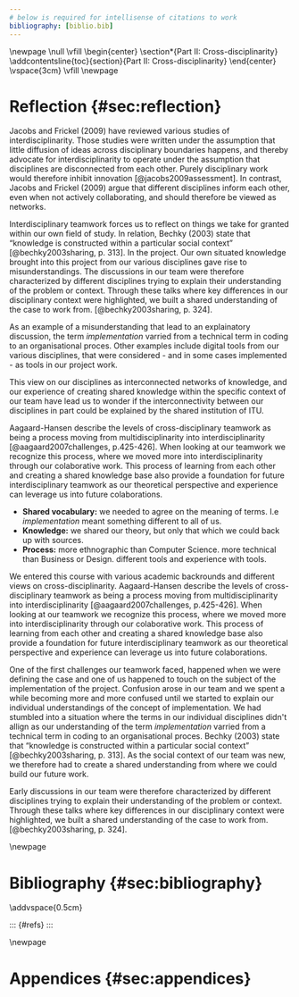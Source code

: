```yaml
---
# below is required for intellisense of citations to work
bibliography: [biblio.bib]
---
```


\newpage
\null
\vfill
\begin{center}
  \section*{Part II: Cross-disciplinarity}
  \addcontentsline{toc}{section}{Part II: Cross-disciplinarity}
\end{center}
\vspace{3cm}
\vfill
\newpage

# Reflection {#sec:reflection}

<!-- Common notes
* Not an iterative approach because the solution is not tested on users/non-users (Emma)
* Used double diamond model as 1) we needed to create prototye and 2) we needed a common language to understand where we were in the process and where we were headed.
* Why did we do what we do
 -->

<!-- Hartwig -->
Jacobs and Frickel (2009) have reviewed various studies of interdisciplinarity. Those studies were written under the assumption that little diffusion of ideas across disciplinary boundaries happens, and thereby advocate for interdisciplinarity to operate under the assumption that disciplines are disconnected from each other. Purely disciplinary work would therefore inhibit innovation [@jacobs2009assessment]. In contrast, Jacobs and Frickel (2009) argue that different disciplines inform each other, even when not actively collaborating, and should therefore be viewed as networks.

Interdisciplinary teamwork forces us to reflect on things we take for granted within our own field of study. In relation, Bechky (2003) state that “knowledge is constructed within a particular social context” [@bechky2003sharing, p. 313]. In the project. Our own situated knowledge brought into this project from our various disciplines gave rise to misunderstandings. The discussions in our team were therefore characterized by different disciplines trying to explain their understanding of the problem or context. Through these talks where key differences in our disciplinary context were highlighted, we built a shared understanding of the case to work from. [@bechky2003sharing, p. 324]. 

As an example of a misunderstanding that lead to an explainatory discussion, the term *implementation* varried from a technical term in coding to an organisational proces. Other examples include digital tools from our various disciplines, that were considered - and in some cases implemented - as tools in our project work. 

This view on our disciplines as interconnected networks of knowledge, and our experience of creating shared knowledge within the specific context of our team have lead us to wonder if the interconnectivity between our disciplines in part could be explained by the shared institution of ITU.

<!-- Passer ikke til resten af reflectionerne-->
Aagaard-Hansen describe the levels of cross-disciplinary teamwork as being a process moving from multidisciplinarity into interdisciplinarity  [@aagaard2007challenges, p.425-426]. When looking at our teamwork we recognize this process, where we moved more into interdisciplinarity through our colaborative work. This process of learning from each other and creating a shared knowledge base also provide a foundation for future interdisciplinary teamwork as our theoretical perspective and experience can leverage us into future colaborations.

<!-- Thor -->
- **Shared vocabulary:** we needed to agree on the meaning of terms. I.e *implementation* meant something different to all of us.
- **Knowledge:** we shared our theory, but only that which we could back up with sources.
- **Process:** more ethnographic than Computer Science. more technical than Business or Design. different tools and experience with tools.

We entered this course with various academic backrounds and different views on cross-disciplinarity. Aagaard-Hansen describe the levels of cross-disciplinary teamwork as being a process moving from multidisciplinarity into interdisciplinarity  [@aagaard2007challenges, p.425-426]. When looking at our teamwork we recognize this process, where we moved more into interdisciplinarity through our colaborative work. This process of learning from each other and creating a shared knowledge base also provide a foundation for future interdisciplinary teamwork as our theoretical perspective and experience can leverage us into future colaborations.


One of the first challenges our teamwork faced, happened when we were defining the case and one of us happened to touch on the subject of the implementation of the project. Confusion arose in our team and we spent a while becoming more and more confused until we started to explain our individual understandings of the concept of implementation. We had stumbled into a situation where the terms in our individual disciplines didn't allign as our understanding of the term *implementation* varried from a technical term in coding to an organisational proces. Bechky (2003) state that “knowledge is constructed within a particular social context” [@bechky2003sharing, p. 313]. As the social context of our team was new, we therefore had to create a shared understanding from where we could build our future work. 

Early discussions in our team were therefore characterized by different disciplines trying to explain their understanding of the problem or context. Through these talks where key differences in our disciplinary context were highlighted, we built a shared understanding of the case to work from. [@bechky2003sharing, p. 324].

\newpage

# Bibliography {#sec:bibliography}

\addvspace{0.5cm}

::: {#refs}
:::

\newpage

# Appendices {#sec:appendices}

